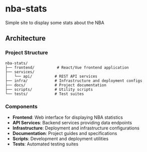 # nba-stats

Simple site to display some stats about the NBA

## Architecture

### Project Structure

```
nba-stats/
├── frontend/          # React/Vue frontend application
├── services/
│   └── api/          # REST API services
├── infra/            # Infrastructure and deployment configs
├── docs/             # Project documentation
├── scripts/          # Utility scripts
└── tests/            # Test suites
```

### Components

- **Frontend**: Web interface for displaying NBA statistics
- **API Services**: Backend services providing data endpoints
- **Infrastructure**: Deployment and infrastructure configurations
- **Documentation**: Project guides and specifications
- **Scripts**: Development and deployment utilities
- **Tests**: Automated testing suites

